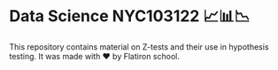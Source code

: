 # Data Science NYC103122 📈📊📉 

This repository contains material on Z-tests and their use in hypothesis testing. It was made with ❤️ by Flatiron school.